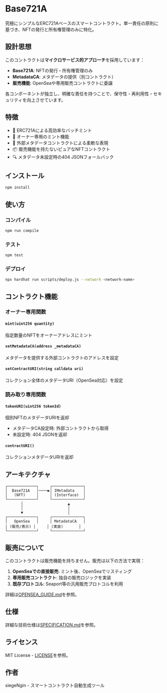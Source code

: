# Base721A

究極にシンプルなERC721Aベースのスマートコントラクト。単一責任の原則に基づき、NFTの発行と所有権管理のみに特化。

## 設計思想

このコントラクトは**マイクロサービス的アプローチ**を採用しています：

- **Base721A**: NFTの発行・所有権管理のみ
- **MetadataCA**: メタデータの提供（別コントラクト）
- **販売機能**: OpenSeaや専用販売コントラクトに委譲

各コンポーネントが独立し、明確な責任を持つことで、保守性・再利用性・セキュリティを向上させています。

## 特徴

- 🚀 ERC721Aによる高効率なバッチミント
- 👤 オーナー専用のミント機能
- 🎨 外部メタデータコントラクトによる柔軟な表現
- 📦 販売機能を持たないピュアなNFTコントラクト
- 🔍 メタデータ未設定時の404 JSONフォールバック

## インストール

```bash
npm install
```

## 使い方

### コンパイル
```bash
npm run compile
```

### テスト
```bash
npm test
```

### デプロイ
```bash
npx hardhat run scripts/deploy.js --network <network-name>
```

## コントラクト機能

### オーナー専用関数

#### `mint(uint256 quantity)`
指定数量のNFTをオーナーアドレスにミント

#### `setMetadataCA(address _metadataCA)`
メタデータを提供する外部コントラクトのアドレスを設定

#### `setContractURI(string calldata uri)`
コレクション全体のメタデータURI（OpenSea対応）を設定

### 読み取り専用関数

#### `tokenURI(uint256 tokenId)`
個別NFTのメタデータURIを返却
- メタデータCA設定時: 外部コントラクトから取得
- 未設定時: 404 JSONを返却

#### `contractURI()`
コレクションメタデータURIを返却

## アーキテクチャ

```
┌─────────────┐     ┌──────────────┐
│  Base721A   │────▶│ IMetadata    │
│   (NFT)     │     │ (Interface)  │
└─────────────┘     └──────────────┘
       │                    ▲
       │                    │
       ▼                    │
┌─────────────┐     ┌──────────────┐
│   OpenSea   │     │ MetadataCA   │
│ (販売/表示) │     │ (実装)       │
└─────────────┘     └──────────────┘
```

## 販売について

このコントラクトは販売機能を持ちません。販売は以下の方法で実現：

1. **OpenSeaでの直接販売**: ミント後、OpenSeaでリスティング
2. **専用販売コントラクト**: 独自の販売ロジックを実装
3. **既存プロトコル**: Seaport等の汎用販売プロトコルを利用

詳細は[OPENSEA_GUIDE.md](./OPENSEA_GUIDE.md)を参照。

## 仕様

詳細な技術仕様は[SPECIFICATION.md](./SPECIFICATION.md)を参照。

## ライセンス

MIT License - [LICENSE](./LICENSE)を参照。

## 作者

siegeNgin - スマートコントラクト自動生成ツール